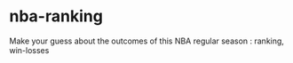 # nba-ranking
Make your guess about the outcomes of this NBA regular season : ranking, win-losses  
